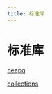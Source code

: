 ```yaml
---
title: 标准库
---
```


# 标准库

[heapq](标准库%2004dc5bfd0e434120a76b25301b758495/heapq.md)

[collections](标准库%2004dc5bfd0e434120a76b25301b758495/collections.md)